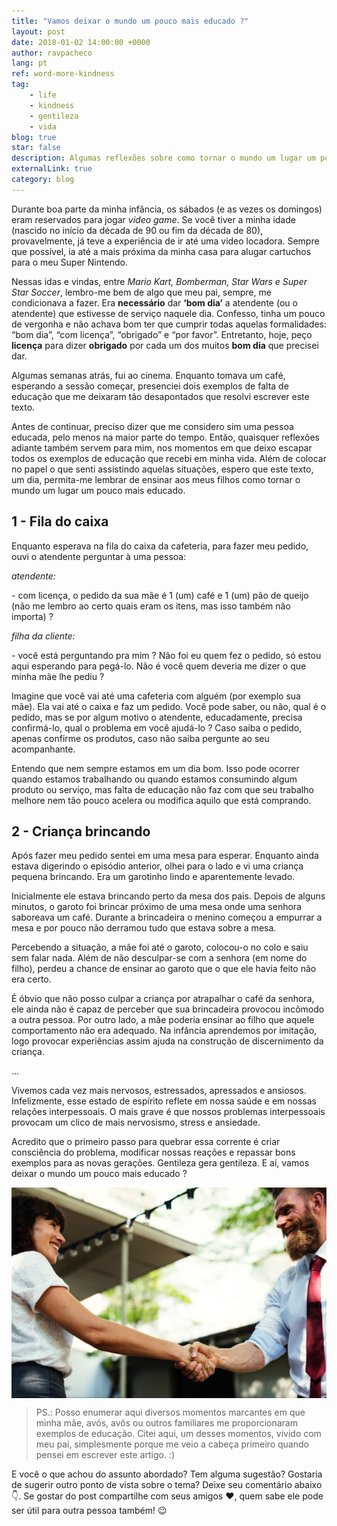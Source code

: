 ```yaml
---
title: "Vamos deixar o mundo um pouco mais educado ?"
layout: post
date: 2018-01-02 14:00:00 +0000
author: ravpacheco
lang: pt
ref: word-more-kindness
tag:
    - life
    - kindness
    - gentileza
    - vida
blog: true
star: false
description: Algumas reflexões sobre como tornar o mundo um lugar um pouco mais educado.
externalLink: true
category: blog
---
```


Durante boa parte da minha infância, os sábados (e as vezes os domingos) eram reservados para jogar _video game_. Se você tiver a minha idade (nascido no início da década de 90 ou fim da década de 80), provavelmente, já teve a experiência de ir até uma video locadora. Sempre que possível, ia até a mais próxima da minha casa para alugar cartuchos para o meu Super Nintendo.

Nessas idas e vindas, entre _Mario Kart, Bomberman, Star Wars e Super Star Soccer_, lembro-me bem de algo que meu pai, sempre, me condicionava a fazer. Era **necessário** dar **‘bom dia’** a atendente (ou o atendente) que estivesse de serviço naquele dia. Confesso, tinha um pouco de vergonha e não achava bom ter que cumprir todas aquelas formalidades: “bom dia”, “com licença”, “obrigado” e “por favor”. Entretanto, hoje, peço **licença** para dizer **obrigado** por cada um dos muitos **bom dia** que precisei dar.

Algumas semanas atrás, fui ao cinema. Enquanto tomava um café, esperando a sessão começar, presenciei dois exemplos de falta de educação que me deixaram tão desapontados que resolvi escrever este texto.

Antes de continuar, preciso dizer que me considero sim uma pessoa educada, pelo menos na maior parte do tempo. Então, quaisquer reflexões adiante também servem para mim, nos momentos em que deixo escapar todos os exemplos de educação que recebi em minha vida. Além de colocar no papel o que senti assistindo aquelas situações, espero que este texto, um dia, permita-me lembrar de ensinar aos meus filhos como tornar o mundo um lugar um pouco mais educado.

## 1 - Fila do caixa

Enquanto esperava na fila do caixa da cafeteria, para fazer meu pedido, ouvi o atendente perguntar à uma pessoa:

_atendente:_

\- com licença, o pedido da sua mãe é 1 (um) café e 1 (um) pão de queijo (não me lembro ao certo quais eram os itens, mas isso também não importa) ?

_filha da cliente:_

\- você está perguntando pra mim ? Não foi eu quem fez o pedido, só estou aqui esperando para pegá-lo. Não é você quem deveria me dizer o que minha mãe lhe pediu ?

Imagine que você vai até uma cafeteria com alguém (por exemplo sua mãe). Ela vai até o caixa e faz um pedido. Você pode saber, ou não, qual é o pedido, mas se por algum motivo o atendente, educadamente, precisa confirmá-lo, qual o problema em você ajudá-lo ? Caso saiba o pedido, apenas confirme os produtos, caso não saiba pergunte ao seu acompanhante.

Entendo que nem sempre estamos em um dia bom. Isso pode ocorrer quando estamos trabalhando ou quando estamos consumindo algum produto ou serviço, mas falta de educação não faz com que seu trabalho melhore nem tão pouco acelera ou modifica aquilo que está comprando.

## 2 - Criança brincando 

Após fazer meu pedido sentei em uma mesa para esperar. Enquanto ainda estava digerindo o episódio anterior, olhei para o lado e vi uma criança pequena brincando. Era um garotinho lindo e aparentemente levado.

Inicialmente ele estava brincando perto da mesa dos pais. Depois de alguns minutos, o garoto foi brincar próximo de uma mesa onde uma senhora saboreava um café. Durante a brincadeira o menino começou a empurrar a mesa e por pouco não derramou tudo que estava sobre a mesa.

Percebendo a situação, a mãe foi até o garoto, colocou-o no colo e saiu sem falar nada. Além de não desculpar-se com a senhora (em nome do filho), perdeu a chance de ensinar ao garoto que o que ele havia feito não era certo.

É óbvio que não posso culpar a criança por atrapalhar o café da senhora, ele ainda não é capaz de perceber que sua brincadeira provocou incômodo a outra pessoa. Por outro lado, a mãe poderia ensinar ao filho que aquele comportamento não era adequado. Na infância aprendemos por imitação, logo provocar experiências assim ajuda na construção de discernimento da criança.

...

Vivemos cada vez mais nervosos, estressados, apressados e ansiosos. Infelizmente, esse estado de espírito reflete em nossa saúde e em nossas relações interpessoais. O mais grave é que nossos problemas interpessoais provocam um clico de mais nervosismo, stress e ansiedade.

Acredito que o primeiro passo para quebrar essa corrente é criar consciência do problema, modificar nossas reações e repassar bons exemplos para as novas gerações. Gentileza gera gentileza. E aí, vamos deixar o mundo um pouco mais educado ?

<img src="../assets/images/2018-01-02-mundo-mais-educado/kindness.jpeg" 
    alt="Gentileza" style="display: block; margin: 0 auto;">

> PS.: Posso enumerar aqui diversos momentos marcantes em que minha mãe, avós, avôs ou outros familiares me proporcionaram exemplos de educação. Citei aqui, um desses momentos, vivido com meu pai, simplesmente porque me veio a cabeça primeiro quando pensei em escrever este artigo. :)

E você o que achou do assunto abordado? Tem alguma sugestão? Gostaria de sugerir outro ponto de vista sobre o tema? Deixe seu comentário abaixo 👇.
Se gostar do post compartilhe com seus amigos ❤️, quem sabe ele pode ser útil para outra pessoa também! 😉
